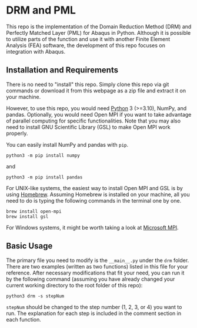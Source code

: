 # DRM and PML

This repo is the implementation of the Domain Reduction Method (DRM) and Perfectly Matched Layer (PML) for Abaqus in Python. Although it is possible to utilize parts of the function and use it with another Finite Element Analysis (FEA) software, the development of this repo focuses on integration with Abaqus.

## Installation and Requirements

There is no need to "install" this repo. Simply clone this repo via git commands or download it from this webpage as a zip file and extract it on your machine.

However, to use this repo, you would need [Python](https://www.python.org/) 3 (>=3.10), NumPy, and pandas. Optionally, you would need Open MPI if you want to take advantage of parallel computing for specific functionalities. Note that you may also need to install GNU Scientific Library (GSL) to make Open MPI work properly.

You can easily install NumPy and pandas with `pip`. 

    python3 -m pip install numpy

and

    python3 -m pip install pandas

For UNIX-like systems, the easiest way to install Open MPI and GSL is by using [Homebrew](https://brew.sh/). Assuming Homebrew is installed on your machine, all you need to do is typing the following commands in the terminal one by one.

    brew install open-mpi
    brew install gsl

For Windows systems, it might be worth taking a look at [Microsoft MPI](https://learn.microsoft.com/en-us/message-passing-interface/microsoft-mpi).

## Basic Usage

The primary file you need to modify is the `__main__.py` under the `drm` folder. There are two examples (written as two functions) listed in this file for your reference. After necessary modifications that fit your need, you can run it by the following command (assuming you have already changed your current working directory to the root folder of this repo):

    python3 drm -s stepNum

`stepNum` should be changed to the step number (1, 2, 3, or 4) you want to run. The explanation for each step is included in the comment section in each function.